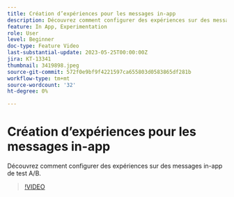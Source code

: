 ```yaml
---
title: Création d’expériences pour les messages in-app
description: Découvrez comment configurer des expériences sur des messages in-app de test A/B.
feature: In App, Experimentation
role: User
level: Beginner
doc-type: Feature Video
last-substantial-update: 2023-05-25T00:00:00Z
jira: KT-13341
thumbnail: 3419898.jpeg
source-git-commit: 572f0e9bf9f4221597ca655803d0583865df281b
workflow-type: tm+mt
source-wordcount: '32'
ht-degree: 0%

---
```



# Création d’expériences pour les messages in-app

Découvrez comment configurer des expériences sur des messages in-app de test A/B.

>[!VIDEO](https://video.tv.adobe.com/v/3419898/?learn=on)
